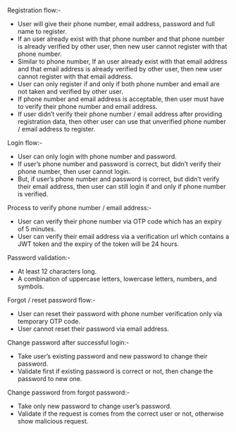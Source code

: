 Registration flow:-
- User will give their phone number, email address, password and full name to register.
- If an user already exist with that phone number and that phone number is already verified by other user, then new user cannot register
with that phone number.
- Similar to phone number, If an user already exist with that email address and that email address is already verified by other user, then
new user cannot register with that email address.
- User can only register if and only if both phone number and email are not taken and verified by other user.
- If phone number and email address is acceptable, then user must have to verify their phone number and email address.
- If user didn’t verify their phone number / email address after providing registration data, then other user can use that unverified phone
number / email address to register.

Login flow:-
- User can only login with phone number and password.
- If user’s phone number and password is correct, but didn’t verify their phone number, then user cannot login.
- But, if user’s phone number and password is correct, but didn’t verify their email address, then user can still login if and only if phone
number is verified.

Process to verify phone number / email address:-
- User can verify their phone number via OTP code which has an expiry of 5 minutes.
- User can verify their email address via a verification url which contains a JWT token and the expiry of the token will be 24 hours.

Password validation:-
- At least 12 characters long.
- A combination of uppercase letters, lowercase letters, numbers, and symbols.

Forgot / reset password flow:-
- User can reset their password with phone number verification only via temporary OTP code.
- User cannot reset their password via email address.

Change password after successful login:-
- Take user’s existing password and new password to change their password.
- Validate first if existing password is correct or not, then change the password to new one.

Change password from forgot password:-
- Take only new password to change user’s password.
- Validate if the request is comes from the correct user or not, otherwise show malicious request.
